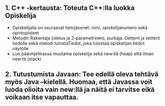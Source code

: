 ## 1. C++ -kertausta: Toteuta C++:lla luokka Opiskelija
- Opiskelijalla on seuraavat tietojäsenet: nimi, opiskelijanumero sekä opintopisteet
- Metodit: Rakentaja (oletus ja 2-parametrinen), purkaja. Getterit ja setterit tiedolle
sekä metodi tulostaTiedot, joka tulostaa opiskelijan tiedot näytölle
- Luo pääohjelmassa muutama opiskelija sekä new:llä (heap) että ilman new:tä (stack)

## 2. Tutustumista Javaan: Tee edellä oleva tehtävä myös Java –kielellä. Huomaa, että Javassa voit luoda olioita vain new:llä ja näitä ei tarvitse eikä voikaan itse vapauttaa.

